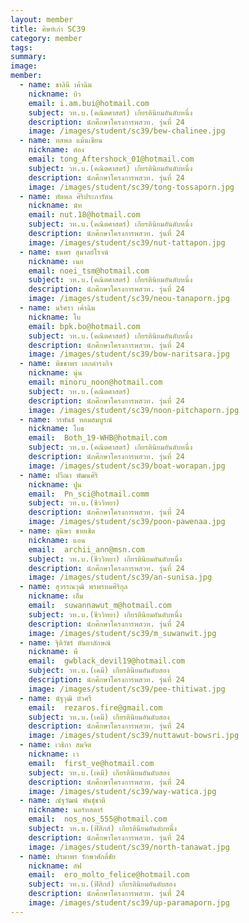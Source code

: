 ```yaml
---
layout: member
title: ศิษย์เก่า SC39
category: member
tags:
summary:
image:
member:
  - name: ชาลินี เค้าฉิม
    nickname: บิว
    email: i.am.bui@hotmail.com
    subject: วท.บ.(คณิตศาสตร์) เกียรตินิยมอันดับหนึ่ง
    description: นักศึกษาโครงการพสวท. รุ่นที่ 24
    image: /images/student/sc39/bew-chalinee.jpg
  - name: ทสพล แม้นเขียน
    nickname: ต๋อง
    email: tong_Aftershock_01@hotmail.com
    subject: วท.บ.(คณิตศาสตร์) เกียรตินิยมอันดับหนึ่ง
    description: นักศึกษาโครงการพสวท. รุ่นที่ 24
    image: /images/student/sc39/tong-tossaporn.jpg
  - name: ทัตพล ศิริประภารัตน
    nickname: นัท
    email: nut.18@hotmail.com
    subject: วท.บ.(คณิตศาสตร์) เกียรตินิยมอันดับหนึ่ง
    description: นักศึกษาโครงการพสวท. รุ่นที่ 24
    image: /images/student/sc39/nut-tattapon.jpg
  - name: ธนพร สุมาลย์โรจน์
    nickname: เนย
    email: noei_tsm@hotmail.com
    subject: วท.บ.(คณิตศาสตร์) เกียรตินิยมอันดับหนึ่ง
    description: นักศึกษาโครงการพสวท. รุ่นที่ 24
    image: /images/student/sc39/neou-tanaporn.jpg
  - name: นริศรา เค้าฉิม
    nickname: โบ
    email: bpk.bo@hotmail.com
    subject: วท.บ.(คณิตศาสตร์) เกียรตินิยมอันดับหนึ่ง
    description: นักศึกษาโครงการพสวท. รุ่นที่ 24
    image: /images/student/sc39/bow-naritsara.jpg
  - name: พิชชาพร เอกดำรงกิจ
    nickname: นุ่น
    email: minoru_noon@hotmail.com
    subject: วท.บ.(คณิตศาสตร์)
    description: นักศึกษาโครงการพสวท. รุ่นที่ 24
    image: /images/student/sc39/noon-pitchaporn.jpg
  - name: วรพันธ์ หอมสมบูรณ์
    nickname: โบธ
    email:  Both_19-WHB@hotmail.com
    subject: วท.บ.(คณิตศาสตร์) เกียรตินิยมอันดับหนึ่ง
    description: นักศึกษาโครงการพสวท. รุ่นที่ 24
    image: /images/student/sc39/boat-worapan.jpg
  - name: ปวีณา พัฒนศิริ
    nickname: ปูน
    email:  Pn_sci@hotmail.comm
    subject: วท.บ.(ชีววิทยา)
    description: นักศึกษาโครงการพสวท. รุ่นที่ 24
    image: /images/student/sc39/poon-pawenaa.jpg
  - name: สุนิษา ชายเชิด
    nickname: แอน
    email:  archii_ann@msn.com
    subject: วท.บ.(ชีววิทยา) เกียรตินิยมอันดับหนึ่ง
    description: นักศึกษาโครงการพสวท. รุ่นที่ 24
    image: /images/student/sc39/an-sunisa.jpg
  - name: สุวรรณวุฒิ พรพรหมศิริกุล
    nickname: เอ็ม
    email:  suwannawut_m@hotmail.com
    subject: วท.บ.(ชีววิทยา) เกียรตินิยมอันดับหนึ่ง
    description: นักศึกษาโครงการพสวท. รุ่นที่ 24
    image: /images/student/sc39/m_suwanwit.jpg
  - name: ฐิติวัชร์ ตันยาลักษณ์
    nickname: พี
    email:  gwblack_devil19@hotmail.com
    subject: วท.บ.(เคมี) เกียรตินิยมอันดับสอง
    description: นักศึกษาโครงการพสวท. รุ่นที่ 24
    image: /images/student/sc39/pee-thitiwat.jpg
  - name: นัฐวุฒิ บัวศรี
    email:  rezaros.fire@gmail.com
    subject: วท.บ.(เคมี) เกียรตินิยมอันดับสอง
    description: นักศึกษาโครงการพสวท. รุ่นที่ 24
    image: /images/student/sc39/nuttawut-bowsri.jpg
  - name: เวธิกา สมจิต
    nickname: เว
    email:  first_ve@hotmail.com
    subject: วท.บ.(เคมี) เกียรตินิยมอันดับสอง
    description: นักศึกษาโครงการพสวท. รุ่นที่ 24
    image: /images/student/sc39/way-watica.jpg
  - name: ณัฐวัฒน์ พันธุ์ชาติ
    nickname: นอร์ทสตาร์
    email:  nos_nos_555@hotmail.com
    subject: วท.บ.(ฟิสิกส์) เกียรตินิยมอันดับหนึ่ง
    description: นักศึกษาโครงการพสวท. รุ่นที่ 24
    image: /images/student/sc39/north-tanawat.jpg  
  - name: ปรมาพร รักษาศักดิ์ชัย
    nickname: อัฟ
    email:  ero_molto_felice@hotmail.com
    subject: วท.บ.(ฟิสิกส์) เกียรตินิยมอันดับสอง
    description: นักศึกษาโครงการพสวท. รุ่นที่ 24
    image: /images/student/sc39/up-paramaporn.jpg
---
```

